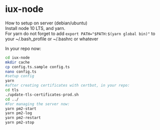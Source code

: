 # iux-node

How to setup on server (debian/ubuntu)  
Install node 10 LTS, and yarn.  
For yarn do not forget to add 
`export PATH="$PATH:$(yarn global bin)"`
to your ~/.bash_profile or ~/.bashrc or whatever


In your repo now:
```bash
cd iux-node
mkdir cache
cp config.ts.sample config.ts
nano config.ts
#setup config
yarn
#after creating certificates with certbot, in your repo:
cd tls
./update-tls-certificates-prod.sh
cd ../
#For managing the server now:
yarn pm2-start
yarn pm2-log
yarn pm2-restart
yarn pm2-stop
```
